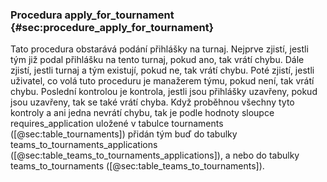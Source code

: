 
### Procedura apply_for_tournament {#sec:procedure_apply_for_tournament}

Tato procedura obstarává podání přihlášky na turnaj.
Nejprve zjistí, jestli tým již podal přihlášku na tento turnaj, pokud ano, tak vrátí chybu.
Dále zjistí, jestli turnaj a tým existují, pokud ne, tak vrátí chybu.
Poté zjistí, jestli uživatel, co volá tuto proceduru je manažerem týmu, pokud není, tak vrátí chybu.
Poslední kontrolou je kontrola, jestli jsou přihlášky uzavřeny, pokud jsou uzavřeny, tak se také vrátí chyba.
Když proběhnou všechny tyto kontroly a ani jedna nevrátí chybu,
tak je podle hodnoty sloupce requires_application uložené v tabulce tournaments ([@sec:table_tournaments])
přidán tým buď do tabulky teams_to_tournaments_applications ([@sec:table_teams_to_tournaments_applications]),
a nebo do tabulky teams_to_tournaments ([@sec:table_teams_to_tournaments]).

